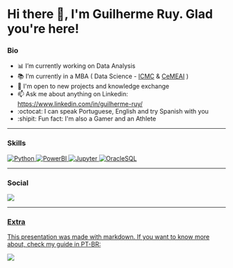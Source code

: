 Hi there 👋, I'm Guilherme Ruy. Glad you're here!
=================================

<h3>Bio</h3>

- :bar_chart: I’m currently working on Data Analysis
- :books: I’m currently in a MBA ( Data Science - <a href="https://www.linkedin.com/school/icmc-usp/">ICMC</a> & <a href="https://www.linkedin.com/company/cemeai/">CeMEAI</a> )
- 🤝  I'm open to new projects and knowledge exchange
- 📫 Ask me about anything on Linkedin: https://www.linkedin.com/in/guilherme-ruy/
- :octocat: I can speak Portuguese, English and try Spanish with you
- :shipit: Fun fact: I'm also a Gamer and an Athlete

------------------
<h3>Skills</h3>

<p align="left">
<a href="https://www.python.org/" target="_blank" rel="noreferrer"> <img src="https://img.shields.io/badge/Python-FFD43B?style=for-the-badge&logo=python&logoColor=blue" alt="Python" /> </a>
<a href="https://powerbi.microsoft.com/pt-br/" target="_blank" rel="noreferrer"> <img src="https://img.shields.io/badge/PowerBI-F2C811?style=for-the-badge&logo=Power%20BI&logoColor=white" alt="PowerBI" /> </a>
<a href="https://jupyter.org/" target="_blank" rel="noreferrer"> <img src="https://img.shields.io/badge/Jupyter-F37626.svg?&style=for-the-badge&logo=Jupyter&logoColor=white" alt="Jupyter" /> </a>
<a href="https://www.oracle.com/br/database/technologies/appdev/plsql.html" target="_blank" rel="noreferrer"> <img src="https://img.shields.io/badge/PLSQL-F80000?style=for-the-badge&logo=oracle&logoColor=black" alt="OracleSQL" /> </a>
</p>


------------------
<h3>Social</h3>

<p align="left"> <a href="https://www.linkedin.com/in/guilherme-ruy/" target="_blank" rel="noreferrer"><img src="https://img.shields.io/badge/LinkedIn-0077B5?style=for-the-badge&logo=linkedin&logoColor=white" /</a></p>

------------------
  
<h3>Extra</h3>

This presentation was made with markdown. If you want to know more about, check my guide in PT-BR:<br>
<p align="left">
<a href="https://github.com/GuilhermeRuy97/Estudos-Diversos/blob/main/linguagem-markdown.md" target="_blank" rel="noreferrer">
<img src="https://img.shields.io/badge/Markdown-000000?style=for-the-badge&logo=markdown&logoColor=white alt="Markdown" /></a>
</p> 
                                                                                                                       
